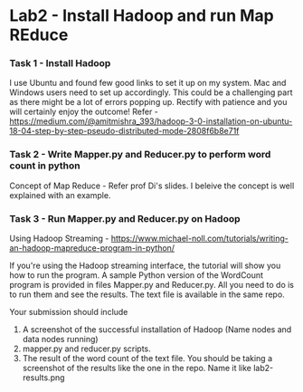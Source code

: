 
# Lab2 - Install Hadoop and run Map REduce


### Task 1 - Install Hadoop

I use Ubuntu and found few good links to set it up on my system. Mac and Windows users need to set up accordingly. This could be a challenging part as there might be a lot of errors popping up. Rectify with patience and you will certainly enjoy the outcome!
Refer - 
https://medium.com/@amitmishra_393/hadoop-3-0-installation-on-ubuntu-18-04-step-by-step-pseudo-distributed-mode-2808f6b8e71f

### Task 2 - Write Mapper.py and Reducer.py to perform word count in python 

Concept of Map Reduce - Refer prof Di's slides. I beleive the concept is well explained with an example.

### Task 3 - Run Mapper.py and Reducer.py on Hadoop
Using Hadoop Streaming - https://www.michael-noll.com/tutorials/writing-an-hadoop-mapreduce-program-in-python/

If you're using the Hadoop streaming interface, the  tutorial will show you how to run the program. A sample Python version of the WordCount program is provided in files Mapper.py and Reducer.py. All you need to do is to run them and see the results. The text file is available in the same repo.

Your submission should include 
1) A screenshot of the successful installation of Hadoop (Name nodes and data nodes running)
2) mapper.py and reducer.py scripts.
3) The result of the word count of the text file. You should be taking a screenshot of the results like the one in the repo. Name it like lab2-results.png

 




